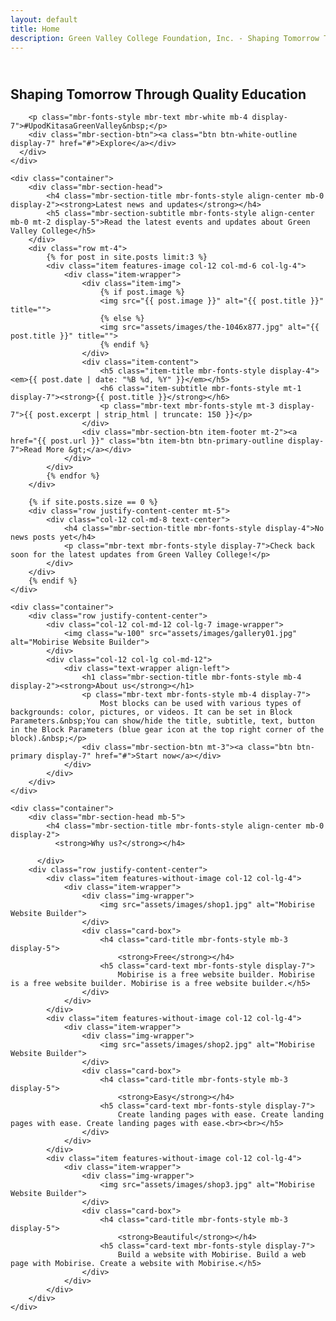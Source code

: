 ```yaml
---
layout: default
title: Home
description: Green Valley College Foundation, Inc. - Shaping Tomorrow Through Quality Education
---
```


<section data-bs-version="5.1" class="header18 cid-uXRxD0BubM" data-bg-video="assets/video/video-background.mp4" id="header18-1k">
  <div class="mbr-overlay" style="opacity: 0.6; background-color: rgb(0, 0, 0);"></div>
  <div class="container-fluid">
    <div class="row">
      <div class="content-wrap col-12 col-md-12">
        <h1 class="mbr-section-title mbr-fonts-style mbr-white mb-4 display-1">
          <strong><br>Shaping Tomorrow Through Quality Education</strong></h1>
        
        <p class="mbr-fonts-style mbr-text mbr-white mb-4 display-7">#UpodKitasaGreenValley&nbsp;</p>
        <div class="mbr-section-btn"><a class="btn btn-white-outline display-7" href="#">Explore</a></div>
      </div>
    </div>
  </div>
</section>

<section data-bs-version="5.1" class="content3 cid-uXRGa4IEU3" id="content3-1m">
    
    
    <div class="container">
        <div class="mbr-section-head">
            <h4 class="mbr-section-title mbr-fonts-style align-center mb-0 display-2"><strong>Latest news and updates</strong></h4>
            <h5 class="mbr-section-subtitle mbr-fonts-style align-center mb-0 mt-2 display-5">Read the latest events and updates about Green Valley College</h5>
        </div>
        <div class="row mt-4">
            {% for post in site.posts limit:3 %}
            <div class="item features-image col-12 col-md-6 col-lg-4">
                <div class="item-wrapper">
                    <div class="item-img">
                        {% if post.image %}
                        <img src="{{ post.image }}" alt="{{ post.title }}" title="">
                        {% else %}
                        <img src="assets/images/the-1046x877.jpg" alt="{{ post.title }}" title="">
                        {% endif %}
                    </div>
                    <div class="item-content">
                        <h5 class="item-title mbr-fonts-style display-4"><em>{{ post.date | date: "%B %d, %Y" }}</em></h5>
                        <h6 class="item-subtitle mbr-fonts-style mt-1 display-7"><strong>{{ post.title }}</strong></h6>
                        <p class="mbr-text mbr-fonts-style mt-3 display-7">{{ post.excerpt | strip_html | truncate: 150 }}</p>
                    </div>
                    <div class="mbr-section-btn item-footer mt-2"><a href="{{ post.url }}" class="btn item-btn btn-primary-outline display-7">Read More &gt;</a></div>
                </div>
            </div>
            {% endfor %}
        </div>
        
        {% if site.posts.size == 0 %}
        <div class="row justify-content-center mt-5">
            <div class="col-12 col-md-8 text-center">
                <h4 class="mbr-section-title mbr-fonts-style display-4">No news posts yet</h4>
                <p class="mbr-text mbr-fonts-style display-7">Check back soon for the latest updates from Green Valley College!</p>
            </div>
        </div>
        {% endif %}
    </div>
</section>

<section data-bs-version="5.1" class="header1 cid-tJS9vXDdRK" id="header01-7">
	

	
	

	<div class="container">
		<div class="row justify-content-center">
			<div class="col-12 col-md-12 col-lg-7 image-wrapper">
				<img class="w-100" src="assets/images/gallery01.jpg" alt="Mobirise Website Builder">
			</div>
			<div class="col-12 col-lg col-md-12">
				<div class="text-wrapper align-left">
					<h1 class="mbr-section-title mbr-fonts-style mb-4 display-2"><strong>About us</strong></h1>
					<p class="mbr-text mbr-fonts-style mb-4 display-7">
						Most blocks can be used with various types of backgrounds: color, pictures, or videos. It can be set in Block Parameters.&nbsp;You can show/hide the title, subtitle, text, button in the Block Parameters (blue gear icon at the top right corner of the block).&nbsp;</p>
					<div class="mbr-section-btn mt-3"><a class="btn btn-primary display-7" href="#">Start now</a></div>
				</div>
			</div>
		</div>
	</div>
</section>

<section data-bs-version="5.1" class="features15 cid-tLek7gQhG7" id="features015-m">
	

	
	
	<div class="container">
		<div class="mbr-section-head mb-5">
			<h4 class="mbr-section-title mbr-fonts-style align-center mb-0 display-2">
			  <strong>Why us?</strong></h4>
			
		  </div>
		<div class="row justify-content-center">
			<div class="item features-without-image col-12 col-lg-4">
				<div class="item-wrapper">
					<div class="img-wrapper">
						<img src="assets/images/shop1.jpg" alt="Mobirise Website Builder">
					</div>
					<div class="card-box">
						<h4 class="card-title mbr-fonts-style mb-3 display-5">
							<strong>Free</strong></h4>
						<h5 class="card-text mbr-fonts-style display-7">
							Mobirise is a free website builder. Mobirise is a free website builder. Mobirise is a free website builder.</h5>
					</div>
				</div>
			</div>
			<div class="item features-without-image col-12 col-lg-4">
				<div class="item-wrapper">
					<div class="img-wrapper">
						<img src="assets/images/shop2.jpg" alt="Mobirise Website Builder">
					</div>
					<div class="card-box">
						<h4 class="card-title mbr-fonts-style mb-3 display-5">
							<strong>Easy</strong></h4>
						<h5 class="card-text mbr-fonts-style display-7">
							Create landing pages with ease. Create landing pages with ease. Create landing pages with ease.<br><br></h5>
					</div>
				</div>
			</div>
			<div class="item features-without-image col-12 col-lg-4">
				<div class="item-wrapper">
					<div class="img-wrapper">
						<img src="assets/images/shop3.jpg" alt="Mobirise Website Builder">
					</div>
					<div class="card-box">
						<h4 class="card-title mbr-fonts-style mb-3 display-5">
							<strong>Beautiful</strong></h4>
						<h5 class="card-text mbr-fonts-style display-7">
							Build a website with Mobirise. Build a web page with Mobirise. Create a website with Mobirise.</h5>
					</div>
				</div>
			</div>
		</div>
	</div>
</section>